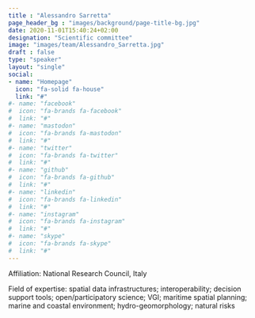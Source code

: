 ```yaml
---
title : "Alessandro Sarretta"
page_header_bg : "images/background/page-title-bg.jpg"
date: 2020-11-01T15:40:24+02:00
designation: "Scientific committee"
image: "images/team/Alessandro_Sarretta.jpg"
draft : false
type: "speaker"
layout: "single"
social:
- name: "Homepage"
  icon: "fa-solid fa-house"
  link: "#"
#- name: "facebook"
#  icon: "fa-brands fa-facebook"
#  link: "#"
#- name: "mastodon"
#  icon: "fa-brands fa-mastodon"
#  link: "#"
#- name: "twitter"
#  icon: "fa-brands fa-twitter"
#  link: "#"
#- name: "github"
#  icon: "fa-brands fa-github"
#  link: "#"
#- name: "linkedin"
#  icon: "fa-brands fa-linkedin"
#  link: "#"
#- name: "instagram"
#  icon: "fa-brands fa-instagram"
#  link: "#"
#- name: "skype"
#  icon: "fa-brands fa-skype"
#  link: "#"
---
```


Affiliation: National Research Council, Italy

Field of expertise: spatial data infrastructures; interoperability; decision
support tools; open/participatory science; VGI; maritime spatial planning;
marine and coastal environment; hydro-geomorphology; natural risks
